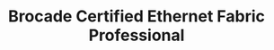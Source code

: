 ---
title: Brocade Certified Ethernet Fabric Professional
organization: Brocade
start: 2014-05-01
end: 
---